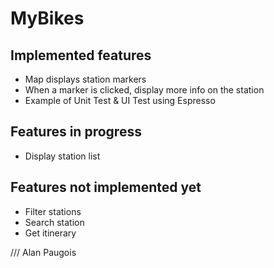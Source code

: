 # MyBikes

## Implemented features
 - Map displays station markers 
 - When a marker is clicked, display more info on the station
 - Example of Unit Test & UI Test using Espresso

## Features in progress
 - Display station list

## Features not implemented yet
 - Filter stations
 - Search station
 - Get itinerary


/// Alan Paugois 
